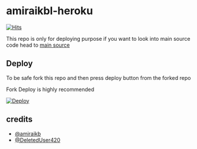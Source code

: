 # amiraikbl-heroku
[![Hits](https://hits.seeyoufarm.com/api/count/incr/badge.svg?url=https%3A%2F%2Fgithub.com%2Ftgcatub%2Fnekopack&count_bg=%2379C83D&title_bg=%23555555&icon=&icon_color=%23E7E7E7&title=hits&edge_flat=false)](https://github.com/Zed-Thon/nekopack)

This repo is only for deploying purpose if you want to look into main source code head to [main source](https://github.com/zed-Thon/amiraikbl) 

## Deploy

To be safe fork this repo and then press deploy button from the forked repo 

Fork Deploy is highly recommended

[![Deploy](https://www.herokucdn.com/deploy/button.svg)](https://heroku.com/deploy)

## credits
   - [@amiraikb](https://t.me/midnightmadwalk)
   - [@DeletedUser420](https://t.me/DeletedUser420)
